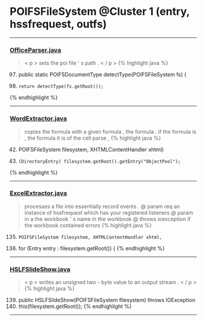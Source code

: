 # POIFSFileSystem @Cluster 1 (entry, hssfrequest, outfs)

***

### [OfficeParser.java](https://searchcode.com/codesearch/view/111785560/)
> < p > sets the poi file ' s path . < / p > 
{% highlight java %}
97. public static POIFSDocumentType detectType(POIFSFileSystem fs) {
98.     return detectType(fs.getRoot());
{% endhighlight %}

***

### [WordExtractor.java](https://searchcode.com/codesearch/view/111785561/)
> copies the formula with a given formula , the formula . if the formula is , the formula it is of the cell parse , 
{% highlight java %}
42. POIFSFileSystem filesystem, XHTMLContentHandler xhtml)
109.     (DirectoryEntry) filesystem.getRoot().getEntry("ObjectPool");
{% endhighlight %}

***

### [ExcelExtractor.java](https://searchcode.com/codesearch/view/111785559/)
> processes a file into essentially record events . @ param req an instance of hssfrequest which has your registered listeners @ param in a the workbook ' s name in the workbook @ throws ioexception if the workbook contained errors 
{% highlight java %}
135.     POIFSFileSystem filesystem, XHTMLContentHandler xhtml,
141. for (Entry entry : filesystem.getRoot()) {
{% endhighlight %}

***

### [HSLFSlideShow.java](https://searchcode.com/codesearch/view/97394255/)
> < p > writes an unsigned two - byte value to an output stream . < / p > 
{% highlight java %}
139. public HSLFSlideShow(POIFSFileSystem filesystem) throws IOException
141.   this(filesystem.getRoot());
{% endhighlight %}

***

